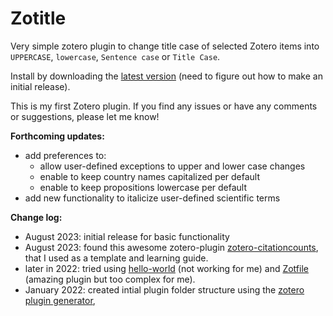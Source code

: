 Zotitle
=================

Very simple zotero plugin to change title case of selected Zotero items into `UPPERCASE`, `lowercase`, `Sentence case` or `Title Case`.

Install by downloading the [latest version](https://github.com/ManuelaRunge/zotero-zotitle/releases/latest) (need to figure out how to make an initial release).

This is my first Zotero plugin. 
If you find any issues or have any comments or suggestions, please let me know!


**Forthcoming updates:** 
- add preferences to:
   - allow user-defined exceptions to upper and lower case changes
   - enable to keep country names capitalized per default
   - enable to keep propositions lowercase per default
- add new functionality to italicize user-defined scientific terms


**Change log:**
- August 2023: initial release for basic functionality
- August 2023: found this awesome zotero-plugin [zotero-citationcounts](https://github.com/eschnett/zotero-citationcounts/tree/master), that I used as a template and learning guide. 
- later in 2022: tried using [hello-world](https://github.com/zotero/zotero-hello-world) (not working for me) and [Zotfile](https://github.com/jlegewie/zotfile) (amazing plugin but too complex for me). 
- January 2022: created intial plugin folder structure using the  [zotero plugin generator](https://www.npmjs.com/package/generator-zotero-plugin), 

